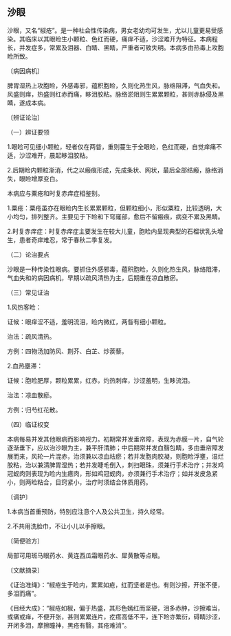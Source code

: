 ## 沙眼

沙眼，又名“椒疮”。是一种社会性传染病，男女老幼均可发生，尤以儿童更易受感染。其临床以其眼睑生小颗粒、色红而硬，痛痒不适，沙涩难开为特征。本病程长，并发症多，常累及泪器、白睛、黑睛，严重者可致失明。本病多由热毒上攻胞睑所致。

〔病因病机〕

脾胃湿热上攻胞睑，外感毒邪，蕴积胞睑，久则化热生风，脉络阻滞，气血失和。风盛则痒，热盛则红赤而痛，眵泪胶粘。脉络淤阻则生累累颗粒，甚则赤脉侵及黑睛，遂成本病。

〔辨证论治〕

（一）辨证要领

1.眼睑可见细小颗粒，轻者仅在两眥，重则蔓生于全眼睑，色红而硬，自觉痒痛不适，沙涩难开，晨起眵泪胶粘。

2.后期睑内颗粒渐消，代之以瘢痕形成，先成条状、网状，最后全部结瘢，脉络消失，眼睑增厚变白。

本病应与粟疮和时复赤痒症相鉴别。

1.粟疮：粟疮虽亦在眼睑内生长累累颗粒，但颗粒细小，形似粟粒，比较透明，大小均匀，排列整齐。主要见于下睑和下穹窿部，愈后不留瘢痕，病变不累及黑睛。

2.时复赤痒症：时复赤痒症主要发生在较大儿童，胞睑内呈现典型的石榴状乳头增生，患者奇痒难忍，常于春秋二季复发。

（二）论治要点

沙眼是一种传染性眼病。要抓住外感邪毒，蕴积胞睑，久则化热生风，脉络阻滞，气血失和的病因病机，早期以疏风清热为主，后期重在凉血散瘀。

（三）常见证治

1.风热客睑：

证候：眼痒涩不适，羞明流泪，睑内微红，两眥有细小颗粒。

治法：疏风清热。

方例：四物汤加防风、荆芥、白芷、炒蒺藜。

2.血热壅滞：

证候：胞睑肥厚，颗粒累累，红赤，灼热刺痒，沙涩羞明，生眵流泪。

治法：凉血散瘀。

方例：归芍红花散。

（四）临证权变

本病每易并发其他眼病而影响视力。初期常并发垂帘障，表现为赤膜一片，自气轮逐渐垂下，应以治沙眼为主，兼平肝清肺；中后期常并发血翳包睛，多由垂帘障发展而来，风轮一片混赤，治须兼以凉血祛瘀；若并发胞肉胶凝，则胞睑浮壅，湿烂胶粘，治以兼清脾胃湿热；若并发睫毛倒入，刺扫眼珠，须兼行手术治疗；并发鸡冠蚬肉则表现为睑内生癔肉，形如鸡冠蚬肉，亦须兼行手术治疗；如并发皮急紧小，则两睑粘合，目窍紧小，治疗时须结合体质用药。

〔调护〕

1.本病当首重预防，特别应注意个人及公共卫生，持久经常。

2.不共用洗脸巾，不让小儿以手擦眼。

〔简便验方〕

局部可用斑马眼药水、黄连西瓜霜眼药水、犀黄散等点眼。

〔文献摘录〕

《证治准绳》：“椒疮生于睑内，累累如疮，红而坚者是也。有则沙擦，开张不便，多泪而痛”。

《目经大成》：“椒疮如椒，偏于热盛，其形色嫣红而坚硬，泪多赤肿，沙擦难当，或痛或痒，不便开张，甚则累累连片，疙瘩高低不平，连下睑亦繁衍，碍睛沙涩，开闭多泪，摩擦瞳神，黑疮有翳，其疮难消”。
